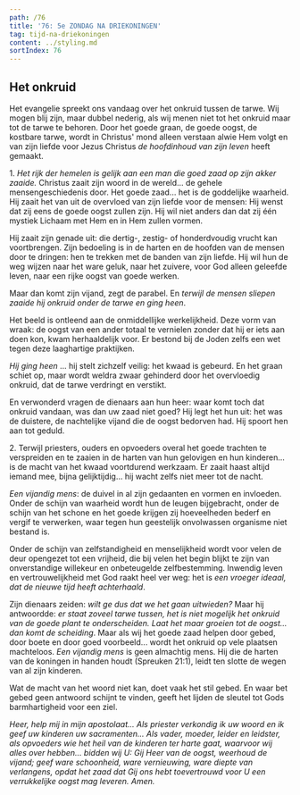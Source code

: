 ```yaml
---
path: /76
title: '76: 5e ZONDAG NA DRIEKONINGEN'
tag: tijd-na-driekoningen
content: ../styling.md
sortIndex: 76
---
```


## Het onkruid

Het evangelie spreekt ons vandaag over het onkruid tussen de tarwe. Wij mogen blij zijn, maar dubbel nederig, als wij menen niet tot het onkruid maar tot de tarwe te behoren. Door het goede graan, de goede oogst, de kostbare tarwe, wordt in Christus' mond alleen verstaan alwie Hem volgt en van zijn liefde voor Jezus Christus _de hoofdinhoud van zijn leven_ heeft gemaakt.

1\. _Het rijk der hemelen is gelijk aan een man die goed zaad op zijn akker zaaide._ Christus zaait zijn woord in de wereld... de gehele mensengeschiedenis door. Het goede zaad... het is de goddelijke waarheid. Hij zaait het van uit de overvloed van zijn liefde voor de mensen: Hij wenst dat zij eens de goede oogst zullen zijn. Hij wil niet anders dan dat zij één mystiek Lichaam met Hem en in Hem zullen vormen.

Hij zaait zijn genade uit: die dertig-, zestig- of honderdvoudig vrucht kan voortbrengen. Zijn bedoeling is in de harten en de hoofden van de mensen door te dringen: hen te trekken met de banden van zijn liefde. Hij wil hun de weg wijzen naar het ware geluk, naar het zuivere, voor God alleen geleefde leven, naar een rijke oogst van goede werken.

Maar dan komt zijn vijand, zegt de parabel. En _terwijl de mensen sliepen zaaide hij onkruid onder de tarwe en ging heen_.

Het beeld is ontleend aan de onmiddellijke werkelijkheid. Deze vorm van wraak: de oogst van een ander totaal te vernielen zonder dat hij er iets aan doen kon, kwam herhaaldelijk voor. Er bestond bij de Joden zelfs een wet tegen deze laaghartige praktijken.

_Hij ging heen_ ... hij stelt zichzelf veilig: het kwaad is gebeurd. En het graan schiet op, maar wordt weldra zwaar gehinderd door het overvloedig onkruid, dat de tarwe verdringt en verstikt.

En verwonderd vragen de dienaars aan hun heer: waar komt toch dat onkruid vandaan, was dan uw zaad niet goed? Hij legt het hun uit: het was de duistere, de nachtelijke vijand die de oogst bedorven had. Hij spoort hen aan tot geduld.

2\. Terwijl priesters, ouders en opvoeders overal het goede trachten te verspreiden en te zaaien in de harten van hun gelovigen en hun kinderen... is de macht van het kwaad voortdurend werkzaam. Er zaait haast altijd iemand mee, bijna gelijktijdig... hij wacht zelfs niet meer tot de
nacht.

_Een vijandig mens_: de duivel in al zijn gedaanten en vormen en invloeden. Onder de schijn van waarheid wordt hun de leugen bijgebracht, onder de schijn van het schone en het goede krijgen zij hoeveelheden bederf en vergif te verwerken, waar tegen hun geestelijk onvolwassen organisme niet bestand is.

Onder de schijn van zelfstandigheid en menselijkheid wordt voor velen de deur opengezet tot een vrijheid, die bij velen het begin blijkt te zijn van onverstandige willekeur en onbeteugelde zelfbestemming. Inwendig leven en vertrouwelijkheid met God raakt heel ver weg: het is _een vroeger ideaal, dat de nieuwe tijd heeft achterhaald_.

Zijn dienaars zeiden: _wilt ge dus dat we het gaan uitwieden?_ Maar hij antwoordde: _er staat zoveel tarwe tussen, het is niet mogelijk het onkruid van de goede plant te onderscheiden. Laat het maar groeien tot de oogst... dan komt de scheiding_. Maar als wij het goede zaad helpen door gebed, door boete en door goed voorbeeld... wordt het onkruid op vele plaatsen machteloos. _Een vijandig mens_ is geen almachtig mens. Hij die de harten van de koningen in handen houdt (Spreuken 21:1), leidt ten slotte de wegen van al zijn kinderen.

Wat de macht van het woord niet kan, doet vaak het stil gebed. En waar bet gebed geen antwoord schijnt te vinden, geeft het lijden de sleutel tot Gods barmhartigheid voor een ziel.

_Heer, help mij in mijn apostolaat... Als priester verkondig ik uw woord en ik geef uw kinderen uw sacramenten... Als vader, moeder, leider en leidster, als opvoeders wie het heil van de kinderen ter harte gaat, waarvoor wij alles over hebben... bidden wij U: Gij Heer van de oogst, weerhoud de vijand; geef ware schoonheid, ware vernieuwing, ware diepte van verlangens, opdat het zaad dat Gij ons hebt toevertrouwd voor U een verrukkelijke oogst mag leveren. Amen._